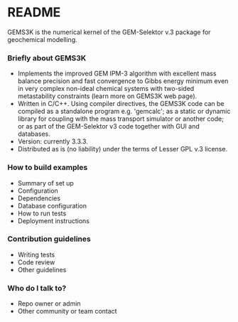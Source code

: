 # README #

GEMS3K is the numerical kernel of the GEM-Selektor v.3 package for geochemical modelling.

### Briefly about GEMS3K ###

* Implements the improved GEM IPM-3 algorithm with excellent mass balance precision and fast convergence to Gibbs energy minimum even in very complex non-ideal chemical systems with two-sided metastability constraints (learn more on GEMS3K web page).
* Written in C/C++. Using compiler directives, the GEMS3K code can be compiled as a standalone program e.g. 'gemcalc'; as a static or dynamic library for coupling with the mass transport simulator or another code; or as part of the GEM-Selektor v3 code together with GUI and databases.
* Version: currently 3.3.3.
* Distributed as is (no liability) under the terms of Lesser GPL v.3 license. 

### How to build examples ###

* Summary of set up
* Configuration
* Dependencies
* Database configuration
* How to run tests
* Deployment instructions

### Contribution guidelines ###

* Writing tests
* Code review
* Other guidelines

### Who do I talk to? ###

* Repo owner or admin
* Other community or team contact